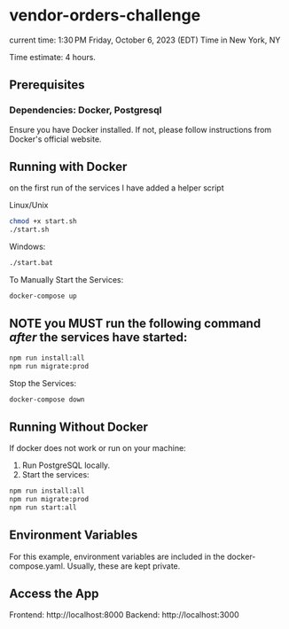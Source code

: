 # vendor-orders-challenge
current time: 1:30 PM Friday, October 6, 2023 (EDT) Time in New York, NY

Time estimate: 4 hours.

## Prerequisites
### Dependencies: Docker, Postgresql
Ensure you have Docker installed. If not, please follow instructions from Docker's official website.

## Running with Docker
on the first run of the services I have added a helper script

Linux/Unix
```bash
chmod +x start.sh
./start.sh
```

Windows:
```bat
./start.bat
```

To Manually Start the Services:
```bash
docker-compose up
```
## NOTE you MUST run the following command *after* the services have started:

```bash
npm run install:all
npm run migrate:prod
```

Stop the Services:

```bash
docker-compose down
```


## Running Without Docker
If docker does not work or run on your machine:
1. Run PostgreSQL locally.
2. Start the services:
```bash
npm run install:all
npm run migrate:prod
npm run start:all
```



## Environment Variables
For this example, environment variables are included in the docker-compose.yaml. Usually, these are kept private.


## Access the App
Frontend: http://localhost:8000
Backend: http://localhost:3000



